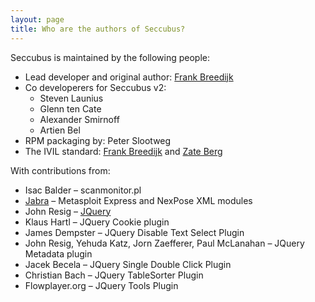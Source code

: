 ```yaml
---
layout: page
title: Who are the authors of Seccubus?
---
```

Seccubus is maintained by the following people:

  * Lead developer and original author: [Frank Breedijk](/documentation/33-frank-breedijk/)
  * Co developerers for Seccubus v2: 
    * Steven Launius
    * Glenn ten Cate
    * Alexander Smirnoff
    * Artien Bel
  * RPM packaging by: Peter Slootweg
  * The IVIL standard: [Frank Breedijk](/documentation/33-frank-breedijk/) and [Zate Berg](http://blog.zate.org/)

With contributions from:

  * Isac Balder – scanmonitor.pl
  * [Jabra](http://twitter.com/jabra) – Metasploit Express and NexPose XML modules
  * John Resig – [JQuery](http://jquery.com/)
  * Klaus Hartl – JQuery Cookie plugin
  * James Dempster – JQuery Disable Text Select Plugin
  * John Resig, Yehuda Katz, Jorn Zaefferer, Paul McLanahan – JQuery Metadata plugin
  * Jacek Becela – JQuery Single Double Click Plugin
  * Christian Bach – JQuery TableSorter Plugin
  * Flowplayer.org – JQuery Tools Plugin

